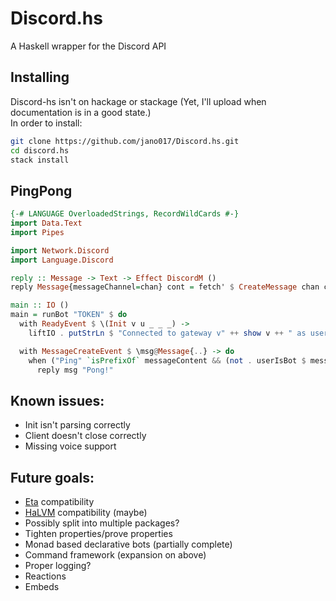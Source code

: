 # Discord.hs
A Haskell wrapper for the Discord API

## Installing
Discord-hs isn't on hackage or stackage (Yet, I'll upload when documentation is in a good state.)  
In order to install:
```sh
git clone https://github.com/jano017/Discord.hs.git
cd discord.hs
stack install
```

## PingPong
```haskell
{-# LANGUAGE OverloadedStrings, RecordWildCards #-}
import Data.Text
import Pipes

import Network.Discord
import Language.Discord

reply :: Message -> Text -> Effect DiscordM ()
reply Message{messageChannel=chan} cont = fetch' $ CreateMessage chan cont

main :: IO ()
main = runBot "TOKEN" $ do
  with ReadyEvent $ \(Init v u _ _ _) ->
    liftIO . putStrLn $ "Connected to gateway v" ++ show v ++ " as user " ++ show u

  with MessageCreateEvent $ \msg@Message{..} -> do
    when ("Ping" `isPrefixOf` messageContent && (not . userIsBot $ messageAuthor)) $
      reply msg "Pong!"
```

## Known issues:
- Init isn't parsing correctly
- Client doesn't close correctly
- Missing voice support

## Future goals:
- [Eta](https://github.com/typelead/eta) compatibility
- [HaLVM](https://github.com/GaloisInc/HaLVM) compatibility (maybe)
- Possibly split into multiple packages?
- Tighten properties/prove properties
- Monad based declarative bots (partially complete)
- Command framework (expansion on above)
- Proper logging?
- Reactions
- Embeds
